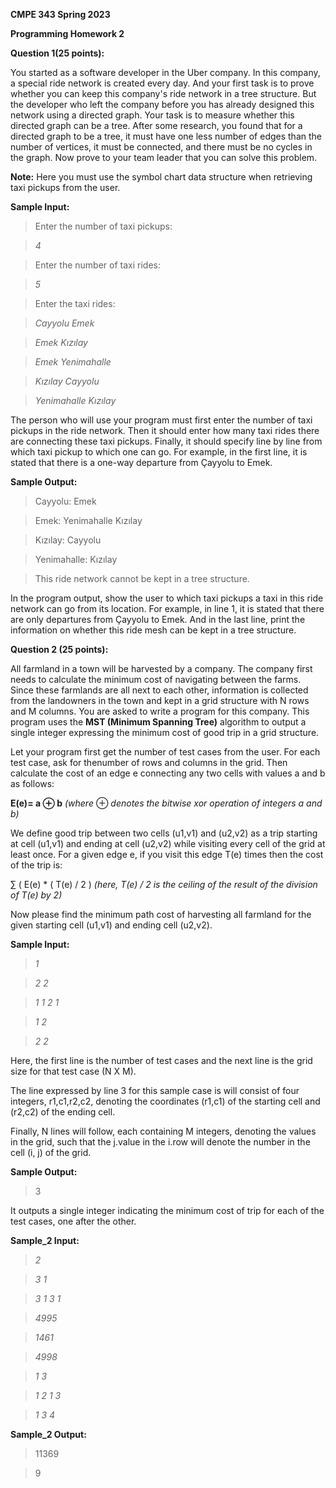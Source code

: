 <a name="br1"></a> 

**CMPE 343 Spring 2023**

**Programming Homework 2**


**Question 1(25 points):**

You started as a software developer in the Uber company. In this company, a special ride network is created every day. And your first task is to prove whether you can keep this company's ride network in a tree structure. But the developer who left the company before you has already designed this network using a directed graph. Your task is to measure whether this directed graph can be a tree. After some research, you found that for a directed graph to be a tree, it must have one less number of edges than the number of vertices, it must be connected, and there must be no cycles in the graph. Now prove to your team leader that you can solve this problem.

**Note:** Here you must use the symbol chart data structure when retrieving taxi pickups from the user.

**Sample Input:**

> Enter the number of taxi pickups:

> *4*

> Enter the number of taxi rides:

> *5*

> Enter the taxi rides:

> *Cayyolu Emek*

> *Emek Kızılay*

> *Emek Yenimahalle*

> *Kızılay Cayyolu*

> *Yenimahalle Kızılay*

The person who will use your program must first enter the number of taxi pickups in the ride network. Then it should enter how many taxi rides there are connecting these taxi pickups. Finally, it should specify line by line from which taxi pickup to which one can go. For example, in the first line, it is stated that there is a one-way departure from Çayyolu to Emek.

**Sample Output:**

> Cayyolu: Emek

> Emek: Yenimahalle Kızılay

> Kızılay: Cayyolu

> Yenimahalle: Kızılay

> This ride network cannot be kept in a tree structure.

In the program output, show the user to which taxi pickups a taxi in this ride network can go from its location. For example, in line 1, it is stated that there are only departures from Çayyolu to Emek. And in the last line, print the information on whether this ride mesh can be kept in a tree structure.


**Question 2 (25 points):**

All farmland in a town will be harvested by a company. The company first needs to calculate the minimum cost of navigating between the farms. Since these farmlands are all next to each other, information is collected from the landowners in the town and kept in a grid structure with N rows and M columns. You are asked to write a program for this company. This program uses the **MST (Minimum Spanning Tree)**  algorithm to output a single integer expressing the minimum cost of good trip in a grid structure.

Let your program first get the number of test cases from the user. For each test case, ask for thenumber of rows and columns in the grid. Then calculate the cost of an edge e connecting any two cells with values a and b as follows:

**E(e)= a ⊕ b** *(where* ⊕ *denotes the bitwise xor operation of integers a and b)*

We define good trip between two cells (u1,v1) and (u2,v2) as a trip starting at cell (u1,v1) and ending at cell (u2,v2) while visiting every cell of the grid at least once. For a given edge e, if you visit this edge T(e) times then the cost of the trip is:

∑ ( E(e) \* ( T(e) / 2 ) *(here, T(e) / 2 is the ceiling of the result of the division of T(e) by 2)*

Now please find the minimum path cost of harvesting all farmland for the given starting cell (u1,v1) and ending cell (u2,v2).

**Sample Input:**

> *1*

> *2 2*

> *1 1 2 1*

> *1 2*

> *2 2*

Here, the first line is the number of test cases and the next line is the grid size for that test case (N X M).

The line expressed by line 3 for this sample case is will consist of four integers, r1,c1,r2,c2, denoting the coordinates (r1,c1) of the starting cell and (r2,c2) of the ending cell.

Finally, N lines will follow, each containing M integers, denoting the values in the grid, such that the j.value in the i.row will denote the number in the cell (i, j) of the grid.

**Sample Output:**

> 3

It outputs a single integer indicating the minimum cost of trip for each of the test cases, one after the other.

**Sample\_2 Input:**

> *2*

> *3 1*

> *3 1 3 1*

> *4995*

> *1461*

> *4998*

> *1 3*

> *1 2 1 3*

> *1 3 4*

**Sample\_2 Output:**

> 11369

> 9
